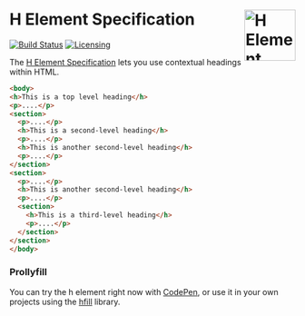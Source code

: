 # H Element Specification [<img src="https://rawgit.com/jonathantneal/h-element-spec/gh-pages/html-logo.svg" alt="H Element Specification" width="90" height="90" align="right">][H Element Specification]

[![Build Status][cli-img]][cli-url]
[![Licensing][lic-img]][lic-url]

The [H Element Specification] lets you use contextual headings within HTML.

```html
<body>
<h>This is a top level heading</h>
<p>....</p>
<section>
  <p>....</p>
  <h>This is a second-level heading</h>
  <p>....</p>
  <h>This is another second-level heading</h>
  <p>....</p>
</section>
<section>
  <p>....</p>
  <h>This is another second-level heading</h>
  <p>....</p>
  <section>
    <h>This is a third-level heading</h>
    <p>....</p>
  </section>
</section>
</body>
```

### Prollyfill

You can try the h element right now with [CodePen], or use it in your own projects using the [hfill] library.

[cli-url]: https://travis-ci.org/jonathantneal/h-element-spec
[cli-img]: https://img.shields.io/travis/jonathantneal/h-element-spec.svg
[lic-url]: LICENSE.md
[lic-img]: https://img.shields.io/npm/l/h-element-spec.svg

[H Element Specification]: https://rawgit.com/jonathantneal/h-element-spec/gh-pages/
[hfill]: https://github.com/jonathantneal/hfill
[CodePen]: http://codepen.io/jonneal/pen/wgombw
